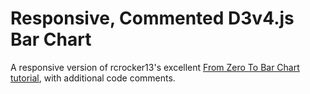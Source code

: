 # Responsive, Commented D3v4.js Bar Chart

A responsive version of rcrocker13's excellent [From Zero To Bar Chart tutorial](https://github.com/rcrocker13/From-Zero-to-Bar-Chart), with additional code comments.
